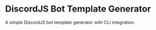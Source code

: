# DiscordJS Bot Template Generator

A simple DiscordJS bot template generator with CLI integration.
